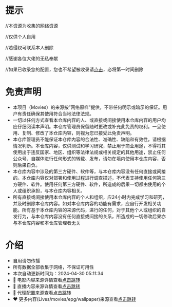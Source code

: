 # 提示

//本资源为收集的网络资源

//仅供个人自用

//若侵权可联系本人删除

//感谢各位大佬的无私奉献

//如果已收录您的配置，您也不希望被收录请[点击](https://github.com/zengchaoqun0625/movies/issues)，必将第一时间删除

# 免责声明

* 本项目（Movies）的来源按”网络原样”提供，不带任何明示或暗示的保证。用户有责任确保其使用符合当地法律法规。
* 一切以任何方式查看本仓库内容的人、或直接或间接使用本仓库内容的用户均应仔细阅读本声明。本仓库管理员保留随时更改或补充此免责的权利。一旦使用、复制、修改了本仓库内容，则视为您已接受此免责声明。
* 本仓库管理员不能保证本仓库内容的合法性、准确性、缺陷和有效性，请根据情况判断。本仓库内容，仅供测试和学习研究，禁止用于商业用途，不得将其使用出于违反国家、地区、组织等法律法规或相关规定的其他用途，禁止任何公众号、自媒体进行任何形式的转载、发布，请勿在境内使用本仓库内容，否则后果自负。
* 本仓库内容中涉及的第三方硬件、软件等，与本仓库内容没有任何直接或间接的。本仓库内容仅对部署和使用过程进行调查描述，不代表支持使用任何第三方硬件、软件。使用任何第三方硬件、软件，所造成的后果一切都由使用的个人或组织承担，与本仓库内容相关。
* 所有直接或间接使用本仓库内容的个人和组织，应24小时内完成学习和研究，并及时删除本仓库内容。如对本仓库内容的功能有需求，应自行开发相关功能。所有基于本仓库内容的来源代码，进行的任何，对于其他个人或组织的自发行为，与本仓库内容没有任何直接或间接的关系，所造成的一切修改后果亦与本仓库内容和本仓库管理者无关

# 介绍

* 自用请勿传播
* 所有数据全部收集于网络，不保证可用性
* 本次自动更新时间为：2024-04-30 05:11:34
* 👀️ 电影内容来源详情查看[点击跳转](https://xn--z7x900a.live/)
* 👀️ 直播内容来源详情查看[点击跳转](https://github.com/fanmingming/live)
* 🚀️ 代理配置来源查看[点击跳转](https://github.com/Johnshall/Shadowrocket-ADBlock-Rules-Forever)
* ❤️ 更多内容(Lives/movies/epg/wallpaper)来源查看[点击跳转](https://github.com/mengzehe/TVBox/tree/main?tab=readme-ov-file)

